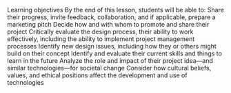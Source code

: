 Learning objectives
By the end of this lesson, students will be able to:
Share their progress, invite feedback, collaboration, and if applicable, prepare a marketing pitch
Decide how and with whom to promote and share their project
Critically evaluate the design process, their ability to work effectively, including the ability to implement project management processes
Identify new design issues, including how they or others might build on their concept
Identify and evaluate their current skills and things to learn in the future
Analyze the role and impact of their project idea—and similar technologies—for societal change
Consider how cultural beliefs, values, and ethical positions affect the development and use of technologies
